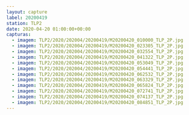 ```yaml
---
layout: capture
label: 20200419
station: TLP2
date: 2020-04-20 01:00:00+00:00
capturas:
  - imagem: TLP2/2020/202004/20200419/M20200420_010000_TLP_2P.jpg
  - imagem: TLP2/2020/202004/20200419/M20200420_023305_TLP_2P.jpg
  - imagem: TLP2/2020/202004/20200419/M20200420_032554_TLP_2P.jpg
  - imagem: TLP2/2020/202004/20200419/M20200420_041322_TLP_2P.jpg
  - imagem: TLP2/2020/202004/20200419/M20200420_053049_TLP_2P.jpg
  - imagem: TLP2/2020/202004/20200419/M20200420_054441_TLP_2P.jpg
  - imagem: TLP2/2020/202004/20200419/M20200420_062532_TLP_2P.jpg
  - imagem: TLP2/2020/202004/20200419/M20200420_063329_TLP_2P.jpg
  - imagem: TLP2/2020/202004/20200419/M20200420_065824_TLP_2P.jpg
  - imagem: TLP2/2020/202004/20200419/M20200420_072741_TLP_2P.jpg
  - imagem: TLP2/2020/202004/20200419/M20200420_074137_TLP_2P.jpg
  - imagem: TLP2/2020/202004/20200419/M20200420_084851_TLP_2P.jpg
---
```

